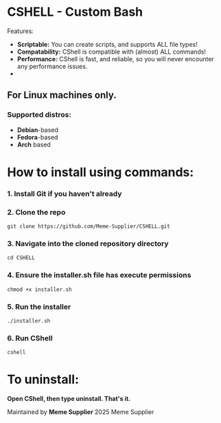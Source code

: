 # CSHELL - Custom Bash

Features:

- **Scriptable:** You can create scripts, and supports ALL file types!
- **Compatability:** CShell is compatible with (almost) ALL commands!
- **Performance:** CShell is fast, and reliable, so you will never encounter any performance issues.
- 

## For **Linux** machines only.
### Supported distros:
- **Debian**-based
- **Fedora**-based
- **Arch** based

#
# How to install using commands:

### 1. Install Git if you haven't already

### 2. Clone the repo
`git clone https://github.com/Meme-Supplier/CSHELL.git`

### 3. Navigate into the cloned repository directory
`cd CSHELL`

### 4. Ensure the installer.sh file has execute permissions
`chmod +x installer.sh`

### 5. Run the installer
`./installer.sh`

### 6. Run CShell
`cshell`

#
# To uninstall:
**Open CShell, then type uninstall. That's it.**

Maintained by **Meme Supplier**
2025 Meme Supplier
